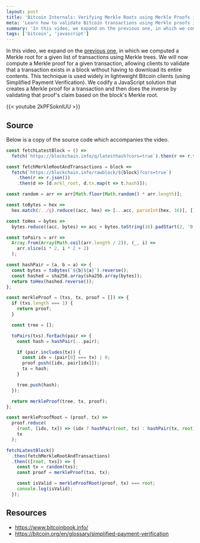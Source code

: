 ```yaml
---
layout: post
title: 'Bitcoin Internals: Verifying Merkle Roots using Merkle Proofs in JavaScript'
meta: 'Learn how to validate Bitcoin transactions using Merkle proofs in JavaScript. This guide covers computing Merkle proofs, verifying transactions in blocks, and leveraging Simplified Payment Verification for lightweight Bitcoin clients.'
summary: 'In this video, we expand on the previous one, in which we computed a Merkle root for a given list of transactions using Merkle trees. We will now compute a Merkle proof for a given transaction, allowing clients to validate that a transaction exists in a block without having to download its entire contents.'
tags: ['bitcoin', 'javascript']
---
```


In this video, we expand on the [previous one](../2017-11-09-bitcoin-internals-how-blocks-use-merkle-trees-in-javascript/index.md), in which we computed a Merkle root for a given list of transactions using Merkle trees.
We will now compute a Merkle proof for a given transaction, allowing clients to validate that a transaction exists in a block without having to download its entire contents.
This technique is used widely in lightweight Bitcoin clients (using Simplified Payment Verification).
We codify a JavaScript solution that creates a Merkle proof for a transaction and then does the inverse by validating that proof's claim based on the block's Merkle root.

{{< youtube 2kPFSoknlUU >}}

## Source

Below is a copy of the source code which accompanies the video.

```js
const fetchLatestBlock = () =>
  fetch(`https://blockchain.info/q/latesthash?cors=true`).then(r => r.text());

const fetchMerkleRootAndTransactions = block =>
  fetch(`https://blockchain.info/rawblock/${block}?cors=true`)
    .then(r => r.json())
    .then(d => [d.mrkl_root, d.tx.map(t => t.hash)]);

const random = arr => arr[Math.floor(Math.random() * arr.length)];

const toBytes = hex =>
  hex.match(/../g).reduce((acc, hex) => [...acc, parseInt(hex, 16)], []);

const toHex = bytes =>
  bytes.reduce((acc, bytes) => acc + bytes.toString(16).padStart(2, '0'), '');

const toPairs = arr =>
  Array.from(Array(Math.ceil(arr.length / 2)), (_, i) =>
    arr.slice(i * 2, i * 2 + 2)
  );

const hashPair = (a, b = a) => {
  const bytes = toBytes(`${b}${a}`).reverse();
  const hashed = sha256.array(sha256.array(bytes));
  return toHex(hashed.reverse());
};

const merkleProof = (txs, tx, proof = []) => {
  if (txs.length === 1) {
    return proof;
  }

  const tree = [];

  toPairs(txs).forEach(pair => {
    const hash = hashPair(...pair);

    if (pair.includes(tx)) {
      const idx = (pair[0] === tx) | 0;
      proof.push([idx, pair[idx]]);
      tx = hash;
    }

    tree.push(hash);
  });

  return merkleProof(tree, tx, proof);
};

const merkleProofRoot = (proof, tx) =>
  proof.reduce(
    (root, [idx, tx]) => (idx ? hashPair(root, tx) : hashPair(tx, root)),
    tx
  );

fetchLatestBlock()
  .then(fetchMerkleRootAndTransactions)
  .then(([root, txs]) => {
    const tx = random(txs);
    const proof = merkleProof(txs, tx);

    const isValid = merkleProofRoot(proof, tx) === root;
    console.log(isValid);
  });
```

## Resources

- https://www.bitcoinbook.info/
- https://bitcoin.org/en/glossary/simplified-payment-verification
